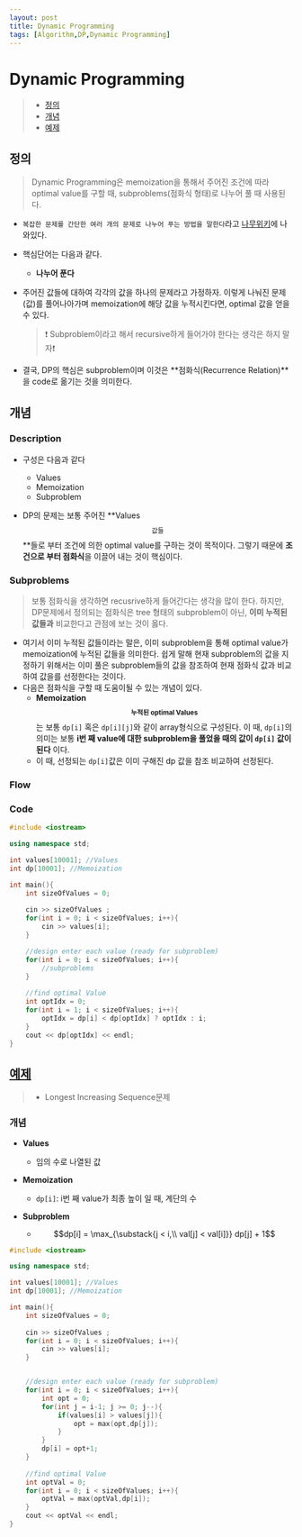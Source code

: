 ```yaml
---
layout: post
title: Dynamic Programming
tags: [Algorithm,DP,Dynamic Programming]
---
```

# Dynamic Programming

> * [정의](##정의)
> * [개념](##개념)
> * [예제](##예제)

## 정의

> Dynamic Programming은 memoization을 통해서 주어진 조건에 따라 optimal value를 구할 때, subproblems(점화식 형태)로 나누어 풀 때 사용된다.
>

* ``복잡한 문제를 간단한 여러 개의 문제로 나누어 푸는 방법을 말한다``라고 [나무위키](https://namu.wiki/w/%EB%B0%B1%ED%8A%B8%EB%9E%98%ED%82%B9)에 나와있다. 

* 핵심단어는 다음과 같다.
  * **나누어 푼다**
  
* 주어진 값들에 대하여 각각의 값을 하나의 문제라고 가정하자. 이렇게 나눠진 문제(값)를 풀어나아가며 memoization에 해당 값을 누적시킨다면, optimal 값을 얻을 수 있다.

  > :exclamation: Subproblem이라고 해서 recursive하게 들어가야 한다는 생각은 하지 말자:exclamation:		

* 결국, DP의 핵심은 subproblem이며 이것은 **점화식(Recurrence Relation)**을 code로 옮기는 것을 의미한다.

## 개념

### Description

* 구성은 다음과 같다
  * Values
  * Memoization
  * Subproblem
  
* DP의 문제는 보통 주어진 **Values$$_{\text{값들}}$$**들로 부터 조건에 의한 optimal value를 구하는 것이 목적이다. 그렇기 때문에 **조건으로 부터 점화식**을 이끌어 내는 것이 핵심이다.

  

### Subproblems

> 보통 점화식을 생각하면 recusrive하게 들어간다는 생각을 많이 한다. 하지만, DP문제에서 정의되는 점화식은 tree 형태의 subproblem이 아닌, **이미 누적된 값들과** 비교한다고 관점에 보는 것이 옳다.

* 여기서 이미 누적된 값들이라는 말은, 이미 subproblem을 통해 optimal value가 memoization에 누적된 값들을 의미한다. 쉽게 말해 현재 subproblem의 값을 지정하기 위해서는 이미 풀은 subproblem들의 값을 참조하여 현재 점화식 값과 비교하여 값을를 선정한다는 것이다.
* 다음은 점화식을 구할 때 도움이될 수 있는 개념이 있다.
  * **Memoization$$_{\text{누적된 optimal Values}}$$** 는 보통 ``dp[i]`` 혹은 ``dp[i][j]``와 같이 array형식으로 구성된다. 이 때, ``dp[i]``의 의미는 보통 **i번 째 value에 대한 subproblem을 풀었을 때의 값이 ``dp[i]`` 값이 된다** 이다.
  * 이 때, 선정되는 ``dp[i]``값은 이미 구해진 dp 값을 참조 비교하여 선정된다.

### Flow



### Code

```c++
#include <iostream>

using namespace std;

int values[10001]; //Values
int dp[10001]; //Memoization

int main(){
	int sizeOfValues = 0;
    
    cin >> sizeOfValues ;
    for(int i = 0; i < sizeOfValues; i++){
        cin >> values[i];
    }

	//design enter each value (ready for subproblem)
    for(int i = 0; i < sizeOfValues; i++){
        //subproblems
    }
    
    //find optimal Value
    int optIdx = 0;
    for(int i = 1; i < sizeOfValues; i++){
        optIdx = dp[i] < dp[optIdx] ? optIdx : i;
    }
    cout << dp[optIdx] << endl;
}
```



## [예제](https://www.acmicpc.net/problem/9663)

> * Longest Increasing Sequence문제

### 개념

* **Values**
  * 임의 수로 나열된 값

* **Memoization**
  * ``dp[i]``: i번 째 value가 최종 높이 일 때, 계단의 수
* **Subproblem**
  * $$dp[i] = \max_{\substack{j < i,\\ val[j] < val[i]}} dp[j] + 1$$

```c++
#include <iostream>

using namespace std;

int values[10001]; //Values
int dp[10001]; //Memoization

int main(){
	int sizeOfValues = 0;
    
    cin >> sizeOfValues ;
	for(int i = 0; i < sizeOfValues; i++){
		cin >> values[i];
	}


	//design enter each value (ready for subproblem)
    for(int i = 0; i < sizeOfValues; i++){
        int opt = 0;
		for(int j = i-1; j >= 0; j--){
			if(values[i] > values[j]){
                opt = max(opt,dp[j]);
			}
		}
		dp[i] = opt+1;     
    }
    
    //find optimal Value
    int optVal = 0;
    for(int i = 0; i < sizeOfValues; i++){
        optVal = max(optVal,dp[i]);
    }
    cout << optVal << endl;
}
```

